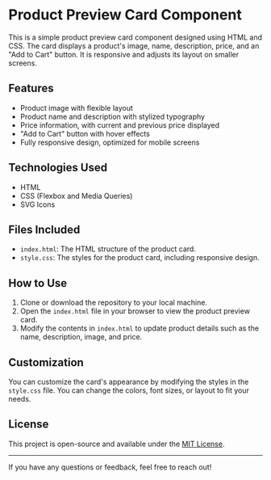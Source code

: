 # Product Preview Card Component

This is a simple product preview card component designed using HTML and CSS. The card displays a product's image, name, description, price, and an "Add to Cart" button. It is responsive and adjusts its layout on smaller screens.

## Features

- Product image with flexible layout
- Product name and description with stylized typography
- Price information, with current and previous price displayed
- "Add to Cart" button with hover effects
- Fully responsive design, optimized for mobile screens

## Technologies Used

- HTML
- CSS (Flexbox and Media Queries)
- SVG Icons

## Files Included

- `index.html`: The HTML structure of the product card.
- `style.css`: The styles for the product card, including responsive design.

## How to Use

1. Clone or download the repository to your local machine.
2. Open the `index.html` file in your browser to view the product preview card.
3. Modify the contents in `index.html` to update product details such as the name, description, image, and price.

## Customization

You can customize the card's appearance by modifying the styles in the `style.css` file. You can change the colors, font sizes, or layout to fit your needs.

## License

This project is open-source and available under the [MIT License](LICENSE).

---

If you have any questions or feedback, feel free to reach out!
